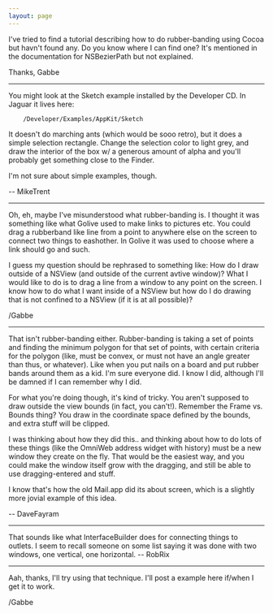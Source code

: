 ```yaml
---
layout: page
---
```


I've tried to find a tutorial describing how to do rubber-banding using Cocoa but havn't found any. Do you know where I can find one? It's mentioned in the documentation for NSBezierPath but not explained.

Thanks,
Gabbe

----

You might look at the Sketch example installed by the Developer CD. In Jaguar it lives here: 

        /Developer/Examples/AppKit/Sketch


It doesn't do marching ants (which would be sooo retro), but it does a simple selection rectangle. Change the selection color to light grey, and draw the interior of the box w/ a generous amount of alpha and you'll probably get something close to the Finder.

I'm not sure about simple examples, though.

-- MikeTrent

----

Oh, eh, maybe I've misunderstood what rubber-banding is. I thought it was something like what Golive used to make links to pictures etc. You could drag a rubberband like line from a point to anywhere else on the screen to connect two things to eashother. In Golive it was used to choose where a link should go and such. 

I guess my question should be rephrased to something like: How do I draw outside of a NSView (and outside of the current avtive window)? What I would like to do is to drag a line from a window to any point on the screen. I know how to do what I want inside of a NSView but how do I do drawing that is not confined to a NSView (if it is at all possible)?

/Gabbe

----

That isn't rubber-banding either. Rubber-banding is taking a set of points and finding the minimum polygon for that set of points, with certain criteria for the polygon (like, must be convex, or must not have an angle greater than thus, or whatever). Like when you put nails on a board and put rubber bands around them as a kid. I'm sure everyone did. I know I did, although I'll be damned if I can remember why I did.

For what you're doing though, it's kind of tricky. You aren't supposed to draw outside the view bounds (in fact, you can't!). Remember the Frame vs. Bounds thing? You draw in the coordinate space defined by the bounds, and extra stuff will be clipped.

I was thinking about how they did this.. and thinking about how to do lots of these things (like the OmniWeb address widget with history) must be a new window they create on the fly. That would be the easiest way, and you could make the window itself grow with the dragging, and still be able to use dragging-entered and stuff.

I know that's how the old Mail.app did its about screen, which is a slightly more jovial example of this idea.

-- DaveFayram

----

That sounds like what InterfaceBuilder does for connecting things to outlets. I seem to recall someone on some list saying it was done with two windows, one vertical, one horizontal. -- RobRix

----

Aah, thanks, I'll try using that technique. I'll post a example here if/when I get it to work.

/Gabbe

